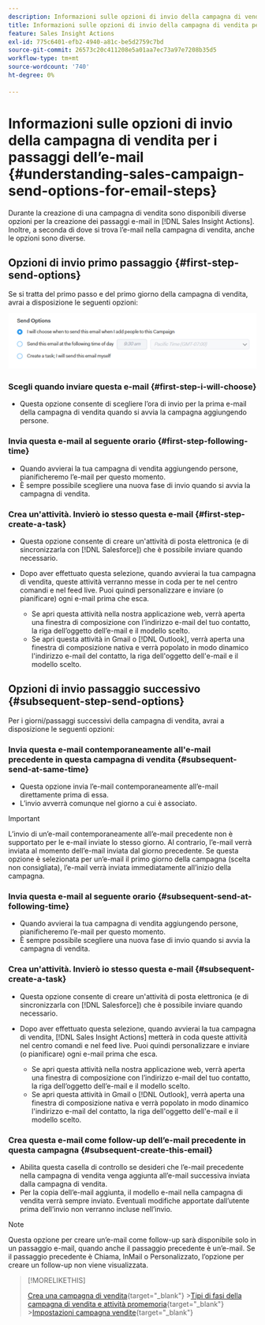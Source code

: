 ```yaml
---
description: Informazioni sulle opzioni di invio della campagna di vendita per i passaggi dell’e-mail - Documenti Marketo - Documentazione del prodotto
title: Informazioni sulle opzioni di invio della campagna di vendita per i passaggi dell’e-mail
feature: Sales Insight Actions
exl-id: 775c6401-efb2-4940-a81c-be5d2759c7bd
source-git-commit: 26573c20c411208e5a01aa7ec73a97e7208b35d5
workflow-type: tm+mt
source-wordcount: '740'
ht-degree: 0%

---
```


# Informazioni sulle opzioni di invio della campagna di vendita per i passaggi dell’e-mail {#understanding-sales-campaign-send-options-for-email-steps}

Durante la creazione di una campagna di vendita sono disponibili diverse opzioni per la creazione dei passaggi e-mail in [!DNL Sales Insight Actions]. Inoltre, a seconda di dove si trova l’e-mail nella campagna di vendita, anche le opzioni sono diverse.

## Opzioni di invio primo passaggio {#first-step-send-options}

Se si tratta del primo passo e del primo giorno della campagna di vendita, avrai a disposizione le seguenti opzioni:

![](assets/understanding-sales-campaign-send-options-for-email-steps-1.png)

### Scegli quando inviare questa e-mail {#first-step-i-will-choose}

* Questa opzione consente di scegliere l’ora di invio per la prima e-mail della campagna di vendita quando si avvia la campagna aggiungendo persone.

### Invia questa e-mail al seguente orario {#first-step-following-time}

* Quando avvierai la tua campagna di vendita aggiungendo persone, pianificheremo l’e-mail per questo momento.
* È sempre possibile scegliere una nuova fase di invio quando si avvia la campagna di vendita.

### Crea un&#39;attività. Invierò io stesso questa e-mail {#first-step-create-a-task}

* Questa opzione consente di creare un&#39;attività di posta elettronica (e di sincronizzarla con [!DNL Salesforce]) che è possibile inviare quando necessario.
* Dopo aver effettuato questa selezione, quando avvierai la tua campagna di vendita, queste attività verranno messe in coda per te nel centro comandi e nel feed live. Puoi quindi personalizzare e inviare (o pianificare) ogni e-mail prima che esca.

   * Se apri questa attività nella nostra applicazione web, verrà aperta una finestra di composizione con l’indirizzo e-mail del tuo contatto, la riga dell’oggetto dell’e-mail e il modello scelto.
   * Se apri questa attività in Gmail o [!DNL Outlook], verrà aperta una finestra di composizione nativa e verrà popolato in modo dinamico l&#39;indirizzo e-mail del contatto, la riga dell&#39;oggetto dell&#39;e-mail e il modello scelto.

## Opzioni di invio passaggio successivo {#subsequent-step-send-options}

Per i giorni/passaggi successivi della campagna di vendita, avrai a disposizione le seguenti opzioni:

### Invia questa e-mail contemporaneamente all&#39;e-mail precedente in questa campagna di vendita {#subsequent-send-at-same-time}

* Questa opzione invia l’e-mail contemporaneamente all’e-mail direttamente prima di essa.
* L’invio avverrà comunque nel giorno a cui è associato.

>[!IMPORTANT]
>
>L’invio di un’e-mail contemporaneamente all’e-mail precedente non è supportato per le e-mail inviate lo stesso giorno. Al contrario, l’e-mail verrà inviata al momento dell’e-mail inviata dal giorno precedente. Se questa opzione è selezionata per un’e-mail il primo giorno della campagna (scelta non consigliata), l’e-mail verrà inviata immediatamente all’inizio della campagna.

### Invia questa e-mail al seguente orario {#subsequent-send-at-following-time}

* Quando avvierai la tua campagna di vendita aggiungendo persone, pianificheremo l’e-mail per questo momento.
* È sempre possibile scegliere una nuova fase di invio quando si avvia la campagna di vendita.

### Crea un&#39;attività. Invierò io stesso questa e-mail {#subsequent-create-a-task}

* Questa opzione consente di creare un&#39;attività di posta elettronica (e di sincronizzarla con [!DNL Salesforce]) che è possibile inviare quando necessario.
* Dopo aver effettuato questa selezione, quando avvierai la tua campagna di vendita, [!DNL Sales Insight Actions] metterà in coda queste attività nel centro comandi e nel feed live. Puoi quindi personalizzare e inviare (o pianificare) ogni e-mail prima che esca.

   * Se apri questa attività nella nostra applicazione web, verrà aperta una finestra di composizione con l’indirizzo e-mail del tuo contatto, la riga dell’oggetto dell’e-mail e il modello scelto.
   * Se apri questa attività in Gmail o [!DNL Outlook], verrà aperta una finestra di composizione nativa e verrà popolato in modo dinamico l&#39;indirizzo e-mail del contatto, la riga dell&#39;oggetto dell&#39;e-mail e il modello scelto.

### Crea questa e-mail come follow-up dell’e-mail precedente in questa campagna {#subsequent-create-this-email}

* Abilita questa casella di controllo se desideri che l’e-mail precedente nella campagna di vendita venga aggiunta all’e-mail successiva inviata dalla campagna di vendita.
* Per la copia dell’e-mail aggiunta, il modello e-mail nella campagna di vendita verrà sempre inviato. Eventuali modifiche apportate dall’utente prima dell’invio non verranno incluse nell’invio.

>[!NOTE]
>
>Questa opzione per creare un’e-mail come follow-up sarà disponibile solo in un passaggio e-mail, quando anche il passaggio precedente è un’e-mail. Se il passaggio precedente è Chiama, InMail o Personalizzato, l’opzione per creare un follow-up non viene visualizzata.

>[!MORELIKETHIS]
>
>[Crea una campagna di vendita](/help/marketo/product-docs/marketo-sales-insight/actions/campaigns/create-a-sales-campaign.md){target="_blank"}
>&#x200B;>[Tipi di fasi della campagna di vendita e attività promemoria](/help/marketo/product-docs/marketo-sales-insight/actions/campaigns/sales-campaign-step-types-and-reminder-tasks.md){target="_blank"}
>&#x200B;>[Impostazioni campagna vendite](/help/marketo/product-docs/marketo-sales-insight/actions/campaigns/sales-campaign-settings.md){target="_blank"}


